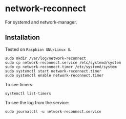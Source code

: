 # network-reconnect
For systemd and network-manager.

## Installation

Tested on `Raspbian GNU/Linux 8`.

```
sudo mkdir /var/log/network-reconnect
sudo cp network-reconnect.service /etc/systemd/system
sudo cp network-reconnect.timer /etc/systemd/system
sudo systemctl start network-reconnect.timer
sudo systemctl enable network-reconnect.timer
```

To see timers:

```
systemctl list-timers
```

To see the log from the service:

```
sudo journalctl -u network-reconnect.service
```
